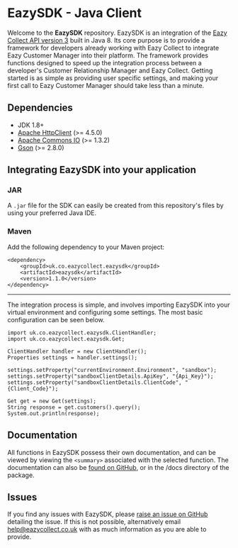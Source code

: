 # EazySDK - Java Client
Welcome to the **EazySDK** repository.  EazySDK is an integration of the 
[Eazy Collect API version 3](https://eazycollectservices.github.io/EazyCollectAPIv3/) built in Java 8. Its core purpose is to provide a framework for developers already working with Eazy Collect to integrate Eazy Customer Manager into their platform. The framework provides functions designed to speed up the integration process between a developer's Customer Relationship Manager and Eazy Collect. Getting started is as simple as providing user specific settings, and making your first call to Eazy Customer Manager should take less than a minute.

## Dependencies
 - JDK 1.8+
 - [Apache HttpClient](https://hc.apache.org/httpcomponents-client-4.5.x/download.html) (>= 4.5.0)
 - [Apache Commons IO](http://commons.apache.org/proper/commons-io/index.html) (>= 1.3.2)
 - [Gson](https://github.com/google/gson) (>= 2.8.0)

## Integrating EazySDK into your application

### JAR
A `.jar` file for the SDK can easily be created from this repository's files by using your preferred Java IDE.

### Maven
Add the following dependency to your Maven project:

    <dependency>
        <groupId>uk.co.eazycollect.eazysdk</groupId>
        <artifactId>eazysdk</artifactId>
        <version>1.1.0</version>
    </dependency>

***

The integration process is simple, and involves importing EazySDK into your 
 virtual environment and configuring some settings. The most basic 
configuration can be seen below.

    import uk.co.eazycollect.eazysdk.ClientHandler;
    import uk.co.eazycollect.eazysdk.Get;
       
    ClientHandler handler = new ClientHandler();
    Properties settings = handler.settings();
       
    settings.setProperty("currentEnvironment.Environment", "sandbox");
    settings.setProperty("sandboxClientDetails.ApiKey", "{Api_Key}");
    settings.setProperty("sandboxClientDetails.ClientCode", "{Client_Code}");
       
    Get get = new Get(settings);
    String response = get.customers().query();
    System.out.println(response);
       
## Documentation
All functions in EazySDK possess their own documentation, and can be viewed by viewing the `<summary>` associated with the selected function. The documentation can also be [found on GitHub](https://github.com/EazyCollectServices/EazyCollectSDK-Java/tree/master/EazySDK/docs), or in the /docs directory of the package.

## Issues
If you find any issues with EazySDK, please [raise an issue on GitHub](https://github.com/EazyCollectServices/EazyCollectSDK-Java/issues/new) detailing the issue. If this is not possible, alternatively email help@eazycollect.co.uk with as much information as you are able to provide.